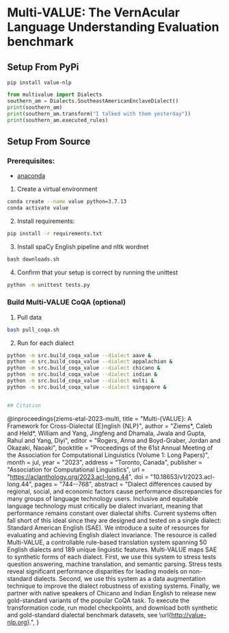 # Multi-VALUE: The VernAcular Language Understanding Evaluation benchmark 


## Setup From PyPi
`pip install value-nlp`

```python
from multivalue import Dialects
southern_am = Dialects.SoutheastAmericanEnclaveDialect()
print(southern_am)
print(southern_am.transform("I talked with them yesterday"))
print(southern_am.executed_rules)
```

## Setup From Source
### Prerequisites: 
* [anaconda](https://www.anaconda.com/products/individual)

1. Create a virtual environment
```bash
conda create --name value python=3.7.13
conda activate value
```

2. Install requirements:
```bash
pip install -r requirements.txt
```

3. Install spaCy English pipeline and nltk wordnet
```python
bash downloads.sh
```

4. Confirm that your setup is correct by running the unittest
```bash
python -m unittest tests.py
```

### Build Multi-VALUE CoQA (optional)
1. Pull data
```bash
bash pull_coqa.sh
```

2. Run for each dialect
```bash
python -m src.build_coqa_value --dialect aave &
python -m src.build_coqa_value --dialect appalachian &
python -m src.build_coqa_value --dialect chicano &
python -m src.build_coqa_value --dialect indian &
python -m src.build_coqa_value --dialect multi &
python -m src.build_coqa_value --dialect singapore &


## Citation
```
@inproceedings{ziems-etal-2023-multi,
    title = "Multi-{VALUE}: A Framework for Cross-Dialectal {E}nglish {NLP}",
    author = "Ziems*, Caleb  and
      Held*, William  and
      Yang, Jingfeng  and
      Dhamala, Jwala  and
      Gupta, Rahul  and
      Yang, Diyi",
    editor = "Rogers, Anna  and
      Boyd-Graber, Jordan  and
      Okazaki, Naoaki",
    booktitle = "Proceedings of the 61st Annual Meeting of the Association for Computational Linguistics (Volume 1: Long Papers)",
    month = jul,
    year = "2023",
    address = "Toronto, Canada",
    publisher = "Association for Computational Linguistics",
    url = "https://aclanthology.org/2023.acl-long.44",
    doi = "10.18653/v1/2023.acl-long.44",
    pages = "744--768",
    abstract = "Dialect differences caused by regional, social, and economic factors cause performance discrepancies for many groups of language technology users. Inclusive and equitable language technology must critically be dialect invariant, meaning that performance remains constant over dialectal shifts. Current systems often fall short of this ideal since they are designed and tested on a single dialect: Standard American English (SAE). We introduce a suite of resources for evaluating and achieving English dialect invariance. The resource is called Multi-VALUE, a controllable rule-based translation system spanning 50 English dialects and 189 unique linguistic features. Multi-VALUE maps SAE to synthetic forms of each dialect. First, we use this system to stress tests question answering, machine translation, and semantic parsing. Stress tests reveal significant performance disparities for leading models on non-standard dialects. Second, we use this system as a data augmentation technique to improve the dialect robustness of existing systems. Finally, we partner with native speakers of Chicano and Indian English to release new gold-standard variants of the popular CoQA task. To execute the transformation code, run model checkpoints, and download both synthetic and gold-standard dialectal benchmark datasets, see \url{http://value-nlp.org}.",
}
```
